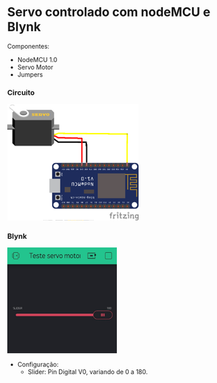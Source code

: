# Servo controlado com nodeMCU e Blynk
Componentes:
  * NodeMCU 1.0
  * Servo Motor
  * Jumpers
  
### Circuito
<img src="servoMotor_nodemcu_bb.png" width="60%" height="60%">

### Blynk
<img src="servo_blynk.jpeg" width="50%" height="50%">

* Configuração:
  - Slider: Pin Digital V0, variando de 0 a 180.


